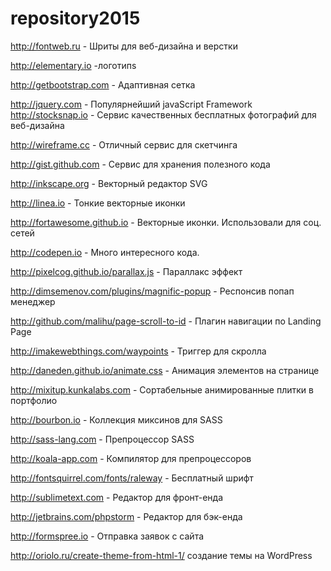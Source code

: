 # repository2015

http://fontweb.ru - Шриты для веб-дизайна и верстки

http://elementary.io -логотипs

http://getbootstrap.com - Адаптивная сетка

http://jquery.com - Популярнейший javaScript 
Framework
http://stocksnap.io - Сервис качественных бесплатных фотографий для веб-дизайна

http://wireframe.cc - Отличный сервис для скетчинга

http://gist.github.com - Сервис для хранения полезного кода

http://inkscape.org - Векторный редактор SVG

http://linea.io - Тонкие векторные иконки

http://fortawesome.github.io - Векторные иконки. Использовали для соц. сетей

http://codepen.io - Много интересного кода.

http://pixelcog.github.io/parallax.js - Параллакс эффект

http://dimsemenov.com/plugins/magnific-popup - Респонсив попап менеджер

http://github.com/malihu/page-scroll-to-id - Плагин навигации по Landing Page

http://imakewebthings.com/waypoints - Триггер для скролла

http://daneden.github.io/animate.css - Анимация элементов на странице

http://mixitup.kunkalabs.com - Сортабельные анимированные плитки в портфолио

http://bourbon.io - Коллекция миксинов для SASS

http://sass-lang.com - Препроцессор SASS

http://koala-app.com - Компилятор для препроцессоров

http://fontsquirrel.com/fonts/raleway - Бесплатный шрифт 

http://sublimetext.com - Редактор для фронт-енда

http://jetbrains.com/phpstorm - Редактор для бэк-енда

http://formspree.io - Отправка заявок с сайта

http://oriolo.ru/create-theme-from-html-1/ создание темы на WordPress
